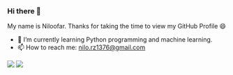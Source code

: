 ### Hi there 👋

My name is Niloofar. Thanks for taking the time to view my GitHub Profile 😄

- 🌱 I’m currently learning Python programming and machine learning.
- 📫 How to reach me: nilo.rz1376@gmail.com

<a href="https://github.com/NiloofarRazi76">
<img align="center" src="https://github-readme-stats.vercel.app/api?username=NiloofarRazi76&show_icons=true&count_private=true&include_all_commits=true" /></a>

<a href="https://github.com/NiloofarRazi76">
<img align="center" src="https://github-readme-stats.vercel.app/api/top-langs/?username=NiloofarRazi76" />
</a>

